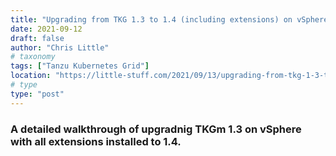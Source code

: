 ```yaml
---
title: "Upgrading from TKG 1.3 to 1.4 (including extensions) on vSphere"
date: 2021-09-12
draft: false
author: "Chris Little"
# taxonomy
tags: ["Tanzu Kubernetes Grid"]
location: "https://little-stuff.com/2021/09/13/upgrading-from-tkg-1-3-to-1-4-including-extensions-on-vsphere/"
# type
type: "post"
---
```


### A detailed walkthrough of upgradnig TKGm 1.3 on vSphere with all extensions installed to 1.4.   
